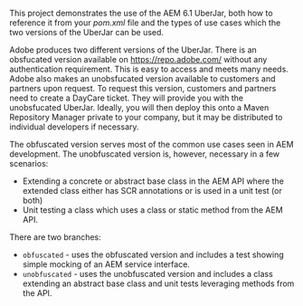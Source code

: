 This project demonstrates the use of the AEM 6.1 UberJar, both how to reference it from your _pom.xml_ file and
the types of use cases which the two versions of the UberJar can be used.

Adobe produces two different versions of the UberJar. There is an obsfucated version available on
https://repo.adobe.com/ without any authentication requirement. This is easy to access and meets many needs.
Adobe also makes an unobsfucated version available to customers and partners upon request. To request this
version, customers and partners need to create a DayCare ticket. They will provide you with the unobsfucated UberJar.
Ideally, you will then deploy this onto a Maven Repository Manager private to your company, but it may be distributed
to individual developers if necessary.

The obfuscated version serves most of the common use cases seen in AEM development. The unobfuscated version is, however,
necessary in a few scenarios:
* Extending a concrete or abstract base class in the AEM API where the extended class either has SCR annotations or is used in a unit test (or both)
* Unit testing a class which uses a class or static method from the AEM API.

There are two branches:
* `obfuscated` - uses the obfuscated version and includes a test showing simple mocking of an AEM service interface.
* `unobfuscated` - uses the unobfuscated version and includes a class extending an abstract base class and unit tests leveraging methods from the API.
